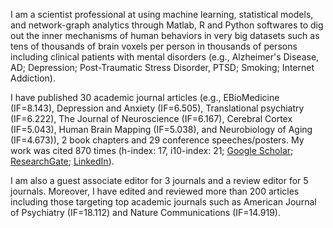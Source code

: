 I am a scientist professional at using machine learning, statistical models, and network-graph analytics through Matlab, R and Python softwares to dig out the inner mechanisms of human behaviors in very big datasets such as tens of thousands of brain voxels per person in thousands of persons including clinical patients with mental disorders (e.g., Alzheimer's Disease, AD; Depression; Post-Traumatic Stress Disorder, PTSD; Smoking; Internet Addiction). 

I have published 30 academic journal articles (e.g., EBioMedicine (IF=8.143),  Depression and Anxiety (IF=6.505), Translational psychiatry (IF=6.222), The Journal of Neuroscience (IF=6.167), Cerebral Cortex (IF=5.043), Human Brain Mapping (IF=5.038), and Neurobiology of Aging (IF=4.673)), 2 book chapters and 29 conference speeches/posters. My work was cited 870 times (h-index: 17, i10-index: 21; [Google Scholar](https://scholar.google.com/citations?user=5LfHq64AAAAJ&hl=en "Google Scholar"); [ResearchGate](https://www.researchgate.net/profile/Delin-Sun-3 "ResearchGate"); [LinkedIn](https://www.linkedin.com/in/delin-sun-b802583a/ "LinkedIn")). 

I am also a guest associate editor for 3 journals and a review editor for 5 journals. Moreover, I have edited and reviewed more than 200 articles including those targeting top academic journals such as American Journal of Psychiatry (IF=18.112) and Nature Communications (IF=14.919).
